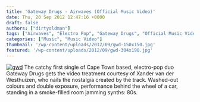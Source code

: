 ```yaml
---
title: 'Gateway Drugs - Airwaves (Official Music Video)'
date: Thu, 20 Sep 2012 12:47:16 +0000
draft: false
authors: ["dirtyoldman"]
tags: ["Airwaves", "Electro Pop", "Gateway Drugs", "Official Music Video", "south africa"]
categories: ["Music", "Music Video"]
thumbnail: '/wp-content/uploads/2012/09/gwd-150x150.jpg'
featured: '/wp-content/uploads/2012/09/gwd-304x190.jpg'
---
```


[![](/wp-content/uploads/2012/09/gwd.jpg "gwd")](/2012/09/20/gateway-drugs-airwaves-official-music-video/gwd/) The catchy first single of Cape Town based, electro-pop duo Gateway Drugs gets the video treatment courtesy of Xander van der Westhuizen, who nails the nostalgia created by the track. Washed-out colours and double exposure, performance behind the wheel of a car, standing in a smoke-filled room jamming synths: 80s.